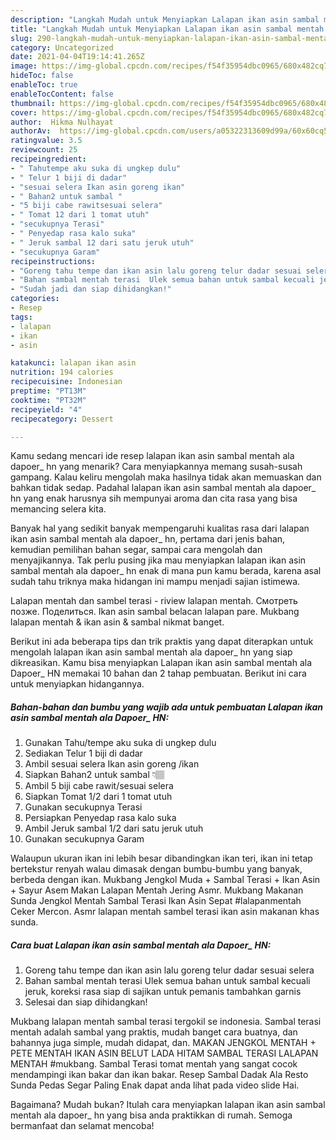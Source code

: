 ```yaml
---
description: "Langkah Mudah untuk Menyiapkan Lalapan ikan asin sambal mentah ala Dapoer_ HN Anti Gagal"
title: "Langkah Mudah untuk Menyiapkan Lalapan ikan asin sambal mentah ala Dapoer_ HN Anti Gagal"
slug: 290-langkah-mudah-untuk-menyiapkan-lalapan-ikan-asin-sambal-mentah-ala-dapoer-hn-anti-gagal
category: Uncategorized
date: 2021-04-04T19:14:41.265Z
image: https://img-global.cpcdn.com/recipes/f54f35954dbc0965/680x482cq70/lalapan-ikan-asin-sambal-mentah-ala-dapoer_-hn-foto-resep-utama.jpg
hideToc: false
enableToc: true
enableTocContent: false
thumbnail: https://img-global.cpcdn.com/recipes/f54f35954dbc0965/680x482cq70/lalapan-ikan-asin-sambal-mentah-ala-dapoer_-hn-foto-resep-utama.jpg
cover: https://img-global.cpcdn.com/recipes/f54f35954dbc0965/680x482cq70/lalapan-ikan-asin-sambal-mentah-ala-dapoer_-hn-foto-resep-utama.jpg
author:  Hikma Nulhayat
authorAv:  https://img-global.cpcdn.com/users/a05322313609d99a/60x60cq50/avatar.jpg
ratingvalue: 3.5
reviewcount: 25
recipeingredient:
- " Tahutempe aku suka di ungkep dulu"
- " Telur 1 biji di dadar"
- "sesuai selera Ikan asin goreng ikan"
- " Bahan2 untuk sambal "
- "5 biji cabe rawitsesuai selera"
- " Tomat 12 dari 1 tomat utuh"
- "secukupnya Terasi"
- " Penyedap rasa kalo suka"
- " Jeruk sambal 12 dari satu jeruk utuh"
- "secukupnya Garam"
recipeinstructions:
- "Goreng tahu tempe dan ikan asin lalu goreng telur dadar sesuai selera"
- "Bahan sambal mentah terasi  Ulek semua bahan untuk sambal kecuali jeruk, koreksi rasa siap di sajikan untuk pemanis tambahkan garnis"
- "Sudah jadi dan siap dihidangkan!"
categories:
- Resep
tags:
- lalapan
- ikan
- asin

katakunci: lalapan ikan asin 
nutrition: 194 calories
recipecuisine: Indonesian
preptime: "PT13M"
cooktime: "PT32M"
recipeyield: "4"
recipecategory: Dessert

---
```



Kamu sedang mencari ide resep lalapan ikan asin sambal mentah ala dapoer_ hn yang menarik? Cara menyiapkannya memang susah-susah gampang. Kalau keliru mengolah maka hasilnya tidak akan memuaskan dan bahkan tidak sedap. Padahal lalapan ikan asin sambal mentah ala dapoer_ hn yang enak harusnya sih mempunyai aroma dan cita rasa yang bisa memancing selera kita.


Banyak hal yang sedikit banyak mempengaruhi kualitas rasa dari lalapan ikan asin sambal mentah ala dapoer_ hn, pertama dari jenis bahan, kemudian pemilihan bahan segar, sampai cara mengolah dan menyajikannya. Tak perlu pusing jika mau menyiapkan lalapan ikan asin sambal mentah ala dapoer_ hn enak di mana pun kamu berada, karena asal sudah tahu triknya maka hidangan ini mampu menjadi sajian istimewa.

Lalapan mentah dan sambel terasi - riview lalapan mentah. Смотреть позже. Поделиться. Ikan asin sambal belacan lalapan pare. Mukbang lalapan mentah &amp; ikan asin &amp; sambal nikmat banget.


Berikut ini ada beberapa tips dan trik praktis yang dapat diterapkan untuk mengolah lalapan ikan asin sambal mentah ala dapoer_ hn yang siap dikreasikan. Kamu bisa menyiapkan Lalapan ikan asin sambal mentah ala Dapoer_ HN memakai 10 bahan dan 2 tahap pembuatan. Berikut ini cara untuk menyiapkan hidangannya.

<!--inarticleads1-->

##### Bahan-bahan dan bumbu yang wajib ada untuk pembuatan Lalapan ikan asin sambal mentah ala Dapoer_ HN:

1. Gunakan  Tahu/tempe aku suka di ungkep dulu
1. Sediakan  Telur 1 biji di dadar
1. Ambil sesuai selera Ikan asin goreng /ikan
1. Siapkan  Bahan2 untuk sambal 👇🏽
1. Ambil 5 biji cabe rawit/sesuai selera
1. Siapkan  Tomat 1/2 dari 1 tomat utuh
1. Gunakan secukupnya Terasi
1. Persiapkan  Penyedap rasa kalo suka
1. Ambil  Jeruk sambal 1/2 dari satu jeruk utuh
1. Gunakan secukupnya Garam


Walaupun ukuran ikan ini lebih besar dibandingkan ikan teri, ikan ini tetap bertekstur renyah walau dimasak dengan bumbu-bumbu yang banyak, berbeda dengan ikan. Mukbang Jengkol Muda + Sambal Terasi + Ikan Asin + Sayur Asem Makan Lalapan Mentah Jering Asmr. Mukbang Makanan Sunda Jengkol Mentah Sambal Terasi Ikan Asin Sepat #lalapanmentah Ceker Mercon. Asmr lalapan mentah sambel terasi ikan asin makanan khas sunda. 

<!--inarticleads2-->

##### Cara buat Lalapan ikan asin sambal mentah ala Dapoer_ HN:

1. Goreng tahu tempe dan ikan asin lalu goreng telur dadar sesuai selera
1. Bahan sambal mentah terasi  Ulek semua bahan untuk sambal kecuali jeruk, koreksi rasa siap di sajikan untuk pemanis tambahkan garnis
1. Selesai dan siap dihidangkan!

Mukbang lalapan mentah sambal terasi tergokil se indonesia. Sambal terasi mentah adalah sambal yang praktis, mudah banget cara buatnya, dan bahannya juga simple, mudah didapat, dan. MAKAN JENGKOL MENTAH + PETE MENTAH IKAN ASIN BELUT LADA HITAM SAMBAL TERASI LALAPAN MENTAH #mukbang. Sambal Terasi tomat mentah yang sangat cocok mendampingi ikan bakar dan ikan bakar. Resep Sambal Dadak Ala Resto Sunda Pedas Segar Paling Enak dapat anda lihat pada video slide Hai. 

Bagaimana? Mudah bukan? Itulah cara menyiapkan lalapan ikan asin sambal mentah ala dapoer_ hn yang bisa anda praktikkan di rumah. Semoga bermanfaat dan selamat mencoba!

